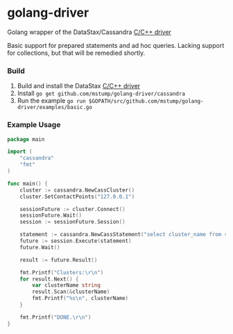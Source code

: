 golang-driver
=============

Golang wrapper of the DataStax/Cassandra [C/C++ driver](https://github.com/datastax/cpp-driver)

Basic support for prepared statements and ad hoc queries. Lacking support for collections, but that will be remedied shortly.

### Build

1. Build and install the DataStax [C/C++ driver](https://github.com/datastax/cpp-driver)
1. Install `go get github.com/mstump/golang-driver/cassandra`
1. Run the example `go run $GOPATH/src/github.com/mstump/golang-driver/examples/basic.go`

### Example Usage

```go
package main

import (
	"cassandra"
	"fmt"
)

func main() {
	cluster := cassandra.NewCassCluster()
	cluster.SetContactPoints("127.0.0.1")

	sessionFuture := cluster.Connect()
	sessionFuture.Wait()
	session := sessionFuture.Session()

	statement := cassandra.NewCassStatement("select cluster_name from system.local;", 0)
	future := session.Execute(statement)
	future.Wait()

	result := future.Result()

	fmt.Printf("Clusters:\r\n")
	for result.Next() {
		var clusterName string
		result.Scan(&clusterName)
		fmt.Printf("%s\n", clusterName)
	}

	fmt.Printf("DONE.\r\n")
}
```
